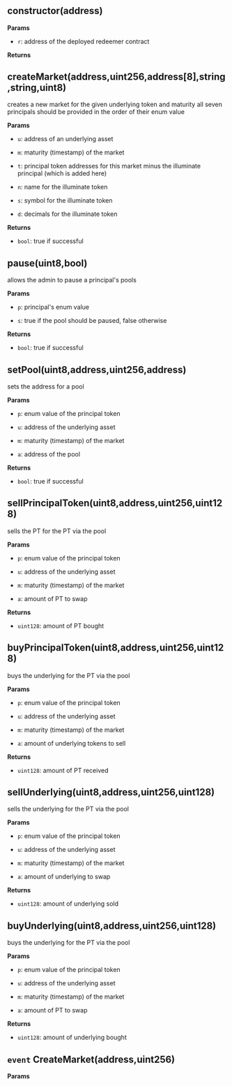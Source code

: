# 



## constructor(address)




**Params**
- `r`: address of the deployed redeemer contract

**Returns**

## createMarket(address,uint256,address[8],string,string,uint8)

creates a new market for the given underlying token and maturity
all seven principals should be provided in the order of their enum value



**Params**
- `u`: address of an underlying asset

- `m`: maturity (timestamp) of the market

- `t`: principal token addresses for this market minus the illuminate
principal (which is added here)

- `n`: name for the illuminate token

- `s`: symbol for the illuminate token

- `d`: decimals for the illuminate token


**Returns**
- `bool`: true if successful

## pause(uint8,bool)

allows the admin to pause a principal's pools



**Params**
- `p`: principal's enum value

- `s`: true if the pool should be paused, false otherwise


**Returns**
- `bool`: true if successful

## setPool(uint8,address,uint256,address)

sets the address for a pool



**Params**
- `p`: enum value of the principal token

- `u`: address of the underlying asset

- `m`: maturity (timestamp) of the market

- `a`: address of the pool


**Returns**
- `bool`: true if successful

## sellPrincipalToken(uint8,address,uint256,uint128)

sells the PT for the PT via the pool



**Params**
- `p`: enum value of the principal token

- `u`: address of the underlying asset

- `m`: maturity (timestamp) of the market

- `a`: amount of PT to swap


**Returns**
- `uint128`: amount of PT bought

## buyPrincipalToken(uint8,address,uint256,uint128)

buys the underlying for the PT via the pool



**Params**
- `p`: enum value of the principal token

- `u`: address of the underlying asset

- `m`: maturity (timestamp) of the market

- `a`: amount of underlying tokens to sell


**Returns**
- `uint128`: amount of PT received

## sellUnderlying(uint8,address,uint256,uint128)

sells the underlying for the PT via the pool



**Params**
- `p`: enum value of the principal token

- `u`: address of the underlying asset

- `m`: maturity (timestamp) of the market

- `a`: amount of underlying to swap


**Returns**
- `uint128`: amount of underlying sold

## buyUnderlying(uint8,address,uint256,uint128)

buys the underlying for the PT via the pool



**Params**
- `p`: enum value of the principal token

- `u`: address of the underlying asset

- `m`: maturity (timestamp) of the market

- `a`: amount of PT to swap


**Returns**
- `uint128`: amount of underlying bought



## `event` CreateMarket(address,uint256)




**Params**

